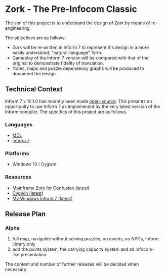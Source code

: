 # Zork - The Pre-Infocom Classic
The aim of this project is to understand the design of Zork by means of re-engineering.

The objectives are as follows.
* Zork will be re-written in Inform 7 to represent it's design in a more easily understood, "natural-language" form.
* Gameplay of the Inform 7 version will be compared with that of the original to demonstrate fidelity of translation.
* Notes, maps and puzzle dependency graphs will be produced to document the design.

## Technical Context
Inform 7 v 10.1.0 has recently been made [open-source](https://intfiction.org/t/inform-7-v10-1-0-is-now-open-source/55674).
This presents an opportunity to use Inform 7 as implemented by the very latest version of the Inform compiler.
The specifics of this project are as follows.

### Languages
* [MDL](https://en.wikipedia.org/wiki/MDL_(programming_language))
* [Inform 7](https://ganelson.github.io/inform-website/)

### Platforms
* Windows 10 / Cygwin

### Resources
* [Mainframe Zork for Confusion (latest)](https://github.com/heasm66/mdlzork)
* [Cygwin (latest)](https://www.cygwin.com/)
* [My Windows Inform 7 (latest)](https://github.com/AlexProudfoot/My-Windows-Inform7)

## Release Plan
### Alpha
1. full map, navigable without solving puzzles, no events, no NPCs, Inform library only
2. add the points system, the carrying capacity system and an Infocom-like presentation

The content and number of further releases will be decided when necessary.
